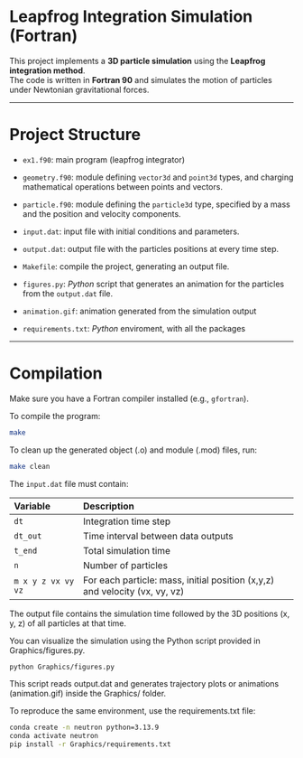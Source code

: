 # Leapfrog Integration Simulation (Fortran)

This project implements a **3D particle simulation** using the **Leapfrog integration method**.  
The code is written in **Fortran 90** and simulates the motion of particles under Newtonian gravitational forces.

---

# Project Structure
- `ex1.f90`: main program (leapfrog integrator)
- `geometry.f90`: module defining `vector3d` and `point3d` types, and charging mathematical operations between points and vectors.  
- `particle.f90`: module defining the `particle3d` type, specified by a mass and the position and velocity components.

- `input.dat`: input file with initial conditions and parameters.
- `output.dat`: output file with the particles positions at every time step.
- `Makefile`: compile the project, generating an output file.

- `figures.py`: *Python* script that generates an animation for the particles from the `output.dat` file.
- `animation.gif`: animation generated from the simulation output
- `requirements.txt`: *Python* enviroment, with all the packages


---

# Compilation

Make sure you have a Fortran compiler installed (e.g., `gfortran`).

To compile the program:

```bash
make
```

To clean up the generated object (.o) and module (.mod) files, run:
```bash
make clean
```


The `input.dat` file must contain:

| Variable | Description |
| :--- | :--- |
| `dt` | Integration time step |
| `dt_out` | Time interval between data outputs |
| `t_end` |  Total simulation time |
| `n` | Number of particles |
| `m x y z vx vy vz` | For each particle: mass, initial position (x,y,z) and velocity (vx, vy, vz) |


The output file contains the simulation time followed by the 3D positions (x, y, z) of all particles at that time.

You can visualize the simulation using the Python script provided in Graphics/figures.py.
```bash
python Graphics/figures.py
```

This script reads output.dat and generates trajectory plots or animations (animation.gif) inside the Graphics/ folder.

To reproduce the same environment, use the requirements.txt file:
```bash
conda create -n neutron python=3.13.9
conda activate neutron
pip install -r Graphics/requirements.txt
```

